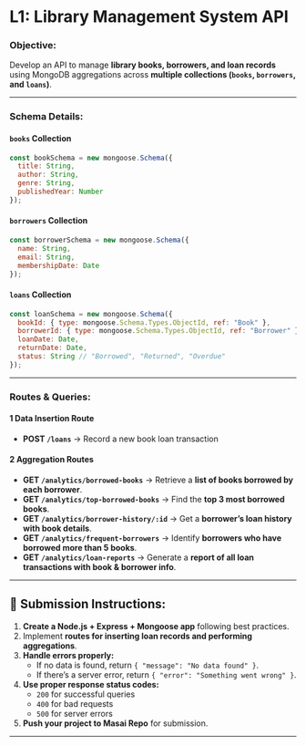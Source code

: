# **L1: Library Management System API**  

### **Objective:**  
Develop an API to manage **library books, borrowers, and loan records** using MongoDB aggregations across **multiple collections (`books`, `borrowers`, and `loans`)**.  

---

### **Schema Details:**  

#### **`books` Collection**  
```js
const bookSchema = new mongoose.Schema({
  title: String,
  author: String,
  genre: String,
  publishedYear: Number
});
```

#### **`borrowers` Collection**  
```js
const borrowerSchema = new mongoose.Schema({
  name: String,
  email: String,
  membershipDate: Date
});
```

#### **`loans` Collection**  
```js
const loanSchema = new mongoose.Schema({
  bookId: { type: mongoose.Schema.Types.ObjectId, ref: "Book" },
  borrowerId: { type: mongoose.Schema.Types.ObjectId, ref: "Borrower" },
  loanDate: Date,
  returnDate: Date,
  status: String // "Borrowed", "Returned", "Overdue"
});
```

---

### **Routes & Queries:**  

#### **1️ Data Insertion Route**  
- **POST `/loans`** → Record a new book loan transaction  

#### **2️ Aggregation Routes**  

- **GET `/analytics/borrowed-books`** → Retrieve a **list of books borrowed by each borrower**.  
- **GET `/analytics/top-borrowed-books`** → Find the **top 3 most borrowed books**.  
- **GET `/analytics/borrower-history/:id`** → Get a **borrower’s loan history with book details**.  
- **GET `/analytics/frequent-borrowers`** → Identify **borrowers who have borrowed more than 5 books**.  
- **GET `/analytics/loan-reports`** → Generate a **report of all loan transactions with book & borrower info**.  

---

## **📌 Submission Instructions:**  

1. **Create a Node.js + Express + Mongoose app** following best practices.  
2. Implement **routes for inserting loan records and performing aggregations**.  
3. **Handle errors properly:**  
   - If no data is found, return `{ "message": "No data found" }`.  
   - If there’s a server error, return `{ "error": "Something went wrong" }`.  
4. **Use proper response status codes:**  
   - `200` for successful queries  
   - `400` for bad requests  
   - `500` for server errors  
5. **Push your project to Masai Repo** for submission.  

---

